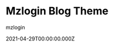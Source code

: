 ---
title: Mzlogin Blog Theme
github: https://github.com/mzlogin/mzlogin.github.io
demo: https://mazhuang.org/
license: MIT
author: mzlogin
author_link: ''
author_twitter: ''
date: 2021-04-29T00:00:00.000Z
ssg:
  - Jekyll
cms: null
css: null
category:
  - Blog
description: A template repository for Jekyll based blog
draft: true
publish_date: '2013-11-11T15:22:57Z'
update_date: '2022-08-16T02:03:23Z'
github_star: 1284
github_fork: 1095
---